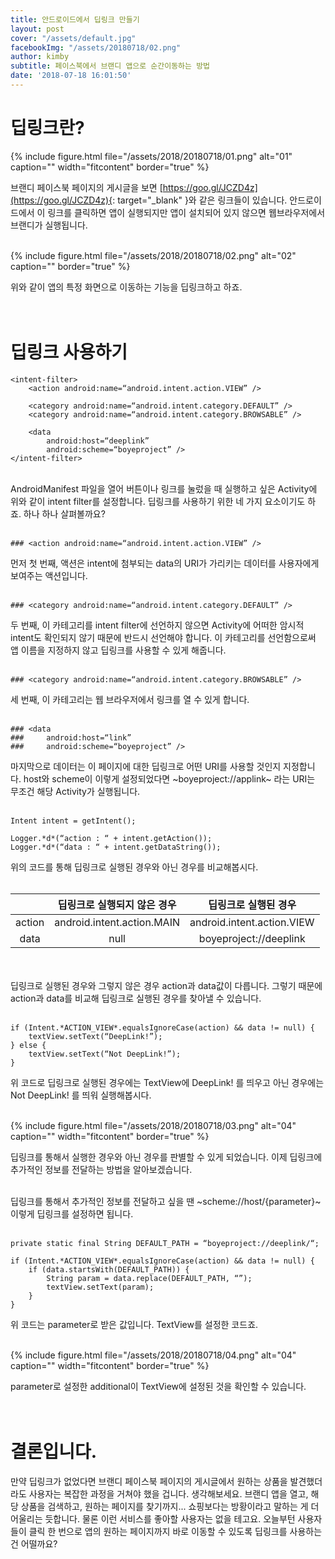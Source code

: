 ```yaml
---
title: 안드로이드에서 딥링크 만들기
layout: post
cover: "/assets/default.jpg"
facebookImg: "/assets/20180718/02.png"
author: kimby
subtitle: 페이스북에서 브랜디 앱으로 순간이동하는 방법
date: '2018-07-18 16:01:50'
---
```


# 딥링크란?
{% include figure.html file="/assets/2018/20180718/01.png" alt="01" caption="" width="fitcontent" border="true" %} <br>

브랜디 페이스북 페이지의 게시글을 보면  [https://goo.gl/JCZD4z](https://goo.gl/JCZD4z){: target="_blank" }와 같은 링크들이 있습니다. 안드로이드에서 이 링크를 클릭하면 앱이 실행되지만 앱이 설치되어 있지 않으면 웹브라우저에서 브랜디가 실행됩니다.<br><br>

{% include figure.html file="/assets/2018/20180718/02.png" alt="02" caption="" border="true" %}<br>

위와 같이 앱의 특정 화면으로 이동하는 기능을 딥링크하고 하죠.<br><br><br>



# 딥링크 사용하기
```
<intent-filter>
    <action android:name=“android.intent.action.VIEW” />

    <category android:name=“android.intent.category.DEFAULT” />
    <category android:name=“android.intent.category.BROWSABLE” />

    <data
        android:host=“deeplink”
        android:scheme=“boyeproject” />
</intent-filter>
```
<br>
AndroidManifest 파일을 열어 버튼이나 링크를 눌렀을 때 실행하고 싶은 Activity에 위와 같이 intent filter를 설정합니다. 딥링크를 사용하기 위한 네 가지 요소이기도 하죠. 하나 하나 살펴볼까요?<br><br>

```
### <action android:name=“android.intent.action.VIEW” />
```
먼저 첫 번째, 액션은 intent에 첨부되는 data의 URI가 가리키는 데이터를 사용자에게 보여주는 액션입니다. <br><br>


```
### <category android:name=“android.intent.category.DEFAULT” />
```
두 번째, 이 카테고리를 intent filter에 선언하지 않으면 Activity에 어떠한 암시적 intent도 확인되지 않기 때문에 반드시 선언해야 합니다. 이 카테고리를 선언함으로써 앱 이름을 지정하지 않고 딥링크를 사용할 수 있게 해줍니다. <br><br>

```
### <category android:name=“android.intent.category.BROWSABLE” />
```
세 번째, 이 카테고리는 웹 브라우저에서 링크를 열 수 있게 합니다. <br><br>

```
### <data
###     android:host=“link”
###     android:scheme=“boyeproject” />
```
마지막으로 데이터는 이 페이지에 대한 딥링크로 어떤 URI를 사용할 것인지 지정합니다. host와 scheme이 이렇게 설정되었다면 ~boyeproject://applink~ 라는 URI는 무조건 해당 Activity가 실행됩니다.<br><br>

```
Intent intent = getIntent();

Logger.*d*(“action : “ + intent.getAction());
Logger.*d*(“data : “ + intent.getDataString());
```
위의 코드를 통해 딥링크로 실행된 경우와 아닌 경우를 비교해봅시다.<br><br>

|  <center></center> |  <center>딥링크로 실행되지 않은 경우</center> |  <center>딥링크로 실행된 경우</center> |
|--------|--------|--------|
|<center>action </center> | <center>android.intent.action.MAIN </center> |<center>android.intent.action.VIEW </center> |
|<center>data </center> | <center>null </center> |<center>boyeproject://deeplink </center> |

<br><br>
딥링크로 실행된 경우와 그렇지 않은 경우 action과 data값이 다릅니다. 그렇기 때문에 action과 data를 비교해 딥링크로 실행된 경우를 찾아낼 수 있습니다.<br><br>

```
if (Intent.*ACTION_VIEW*.equalsIgnoreCase(action) && data != null) {
    textView.setText(“DeepLink!”);
} else {
    textView.setText(“Not DeepLink!”);
}
```

위 코드로 딥링크로 실행된 경우에는 TextView에 DeepLink! 를 띄우고 아닌 경우에는 Not DeepLink! 를 띄워 실행해봅시다.<br><br>

{% include figure.html file="/assets/2018/20180718/03.png" alt="04" caption="" width="fitcontent" border="true" %}<br>

딥링크를 통해서 실행한 경우와 아닌 경우를 판별할 수 있게 되었습니다. 이제 딥링크에 추가적인 정보를 전달하는 방법을 알아보겠습니다. <br><br>

딥링크를 통해서 추가적인 정보를 전달하고 싶을 땐 ~scheme://host/{parameter}~ 이렇게 딥링크를 설정하면 됩니다. <br><br>

```
private static final String DEFAULT_PATH = “boyeproject://deeplink/“;

if (Intent.*ACTION_VIEW*.equalsIgnoreCase(action) && data != null) {
    if (data.startsWith(DEFAULT_PATH)) {
        String param = data.replace(DEFAULT_PATH, “”);
        textView.setText(param);
    }
}
```

위 코드는 parameter로 받은 값입니다. TextView를 설정한 코드죠.<br><br>

{% include figure.html file="/assets/2018/20180718/04.png" alt="04" caption="" width="fitcontent" border="true" %}<br>

parameter로 설정한 additional이 TextView에 설정된 것을 확인할 수 있습니다.<br><br><br>



# 결론입니다.
만약 딥링크가 없었다면 브랜디 페이스북 페이지의 게시글에서 원하는 상품을 발견했더라도 사용자는 복잡한 과정을 거쳐야 했을 겁니다. 생각해보세요. 브랜디 앱을 열고, 해당 상품을 검색하고, 원하는 페이지를 찾기까지... 쇼핑보다는 방황이라고 말하는 게 더 어울리는 듯합니다. 물론 이런 서비스를 좋아할 사용자는 없을 테고요. 오늘부턴 사용자들이 클릭 한 번으로 앱의 원하는 페이지까지 바로 이동할 수 있도록 딥링크를 사용하는 건 어떨까요?<br><br>
